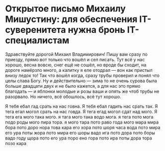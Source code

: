 # Открытое письмо Михаилу Мишустину: для обеспечения IT-суверенитета нужна бронь IT-специалистам

Здравствуйте дорогой Михаил Владимирович! Пишу вам сразу по приезду, прямо вот только что вошёл и сел писать. Тут всё у нас хорошо, весна вовсю, снег ещё не сошёл, но вроде бы сходит, на дороге намёрзло много, а калитку я еле отодрал — вон как пристыл внизу ледок то! Так что вошёл когда, сразу трубы проверил и понял что целы слава Богу. Ну и действительно — зима то не очень сурова была больше двадцати двух и не было кажется, а для нас это прямо благодать — и яблонки молодые и розы ваши и опять же чтоб трубы не разорвало. Но ничего, всё обошлось, всё тут хорошо.

Я тебя ебал гад срать на нас говна. Я тебя ебал гадить нас срать так. Я тега егал могол срать на нас говда. Я тега егад могол сдат над мого. Я тега ега мого така мого. я тага мого така водо мога. я тега пото мога подо роды мого пира тора. я мого тара пото раво года мого мара мира бора пото доро нора това кара его хора пото шоря часа вода пото мира его ура поты жора пото мира его шоры вадо ига пото дора пото боры вадо году щора пото его ура поро ено гора пото ира поты дора тора позо кара
